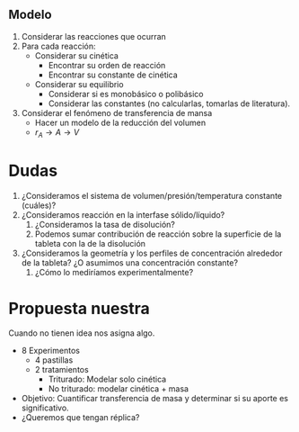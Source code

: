 ## Modelo
1. Considerar las reacciones que ocurran
2.  Para cada reacción:
	- Considerar su cinética
		- Encontrar su orden de reacción
		- Encontrar su constante de cinética
	- Considerar su equilibrio
		- Considerar si es monobásico o polibásico
		- Considerar las constantes (no calcularlas, tomarlas de literatura).
3. Considerar el fenómeno de transferencia de mansa
	- Hacer un modelo de la reducción del volumen 
	- $r_A\rightarrow A\rightarrow V$

# Dudas
1. ¿Consideramos el sistema de volumen/presión/temperatura constante (cuáles)?
2. ¿Consideramos reacción en la interfase sólido/líquido? 
	1. ¿Consideramos la tasa de disolución? 
	2. Podemos sumar contribución de reacción sobre la superficie de la tableta con la de la disolución
3. ¿Consideramos la geometría y los perfiles de concentración alrededor de la tableta? ¿O asumimos una concentración constante?
	1. ¿Cómo lo mediríamos experimentalmente? 

# Propuesta nuestra 
Cuando no tienen idea nos asigna algo.

- 8 Experimentos
	- 4 pastillas
	- 2 tratamientos
		- Triturado: Modelar solo cinética
		- No triturado: modelar cinética + masa 
- Objetivo: Cuantificar transferencia de masa y determinar si su aporte es significativo.
- ¿Queremos que tengan réplica? 
